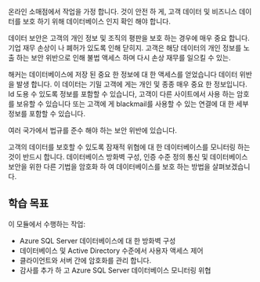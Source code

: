 온라인 소매점에서 작업을 가정 합니다. 것이 안전 하 게, 고객 데이터 및 비즈니스 데이터를 보호 하기 위해 데이터베이스 인지 확인 해야 합니다.

데이터 보안은 고객의 개인 정보 및 조직의 평판을 보호 하는 경우에 매우 중요 합니다. 기업 재무 손상이 나 폐허가 있도록 인해 닫히지. 고객은 해당 데이터의 개인 정보를 노출 하는 보안 위반으로 인해 불법 액세스 하며 다시 손상 재무를 일으킬 수 있는.

해커는 데이터베이스에 저장 된 중요 한 정보에 대 한 액세스를 얻었습니다 데이터 위반을 발생 합니다. 이 데이터는 기밀 고객에 게는 개인 및 종종 매우 중요 한 정보입니다. Id 도용 수 있도록 정보를 포함할 수 있습니다, 고객이 다른 사이트에서 사용 하는 암호를 보유할 수 있습니다 또는 고객에 게 blackmail를 사용할 수 있는 연결에 대 한 세부 정보를 포함할 수 있습니다.

여러 국가에서 법규를 준수 해야 하는 보안 위반에 있습니다.

고객의 데이터를 보호할 수 있도록 잠재적 위협에 대 한 데이터베이스를 모니터링 하는 것이 반드시 합니다. 데이터베이스 방화벽 구성, 인증 수준 정의 통신 및 데이터베이스 보안을 위한 다른 기법을 암호화 하 여 데이터베이스를 보호 하는 방법을 살펴보겠습니다.

## <a name="learning-objectives"></a>학습 목표

이 모듈에서 수행하는 작업:

- Azure SQL Server 데이터베이스에 대 한 방화벽 구성
- 데이터베이스 및 Active Directory 수준에서 사용자 액세스 제어
- 클라이언트와 서버 간에 암호화를 관리 합니다.
- 감사를 추가 하 고 Azure SQL Server 데이터베이스 모니터링 위협
